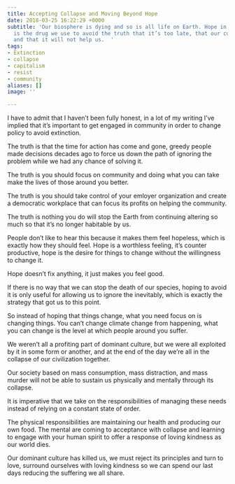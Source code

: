 ```yaml
---
title: Accepting Collapse and Moving Beyond Hope
date: 2018-03-25 16:22:29 +0000
subtitle: 'Our biosphere is dying and so is all life on Earth. Hope in “a solution”
  is the drug we use to avoid the truth that it’s too late, that our culture is responsible,
  and that it will not help us.  '
tags:
- Extinction
- collapse
- capitalism
- resist
- community
aliases: []
image: ''

---
```

I have to admit that I haven’t been fully honest, in a lot of my writing I’ve implied that it’s important to get engaged in community in order to change policy to avoid extinction.

The truth is that the time for action has come and gone, greedy people made decisions decades ago to force us down the path of ignoring the problem while we had any chance of solving it.

The truth is you should focus on community and doing what you can take make the lives of those around you better.

The truth is you should take control of your emloyer organization and create a democratic workplace that can focus its profits on helping the community.

The truth is nothing you do will stop the Earth from continuing altering so much so that it’s no longer habitable by us.

People don’t like to hear this because it makes them feel hopeless, which is exactly how they should feel. Hope is a worthless feeling, it’s counter productive, hope is the desire for things to change without the willingness to change it. 

Hope doesn’t fix anything, it just makes you feel good.

If there is no way that we can stop the death of our species, hoping to avoid it is only useful for allowing us to ignore the inevitably, which is exactly the strategy that got us to this point.

So instead of hoping that things change, what you need focus on is changing things. You can’t change climate change from happening, what you can change is the level at which people around you suffer.

We weren’t all a profiting part of dominant culture, but we were all exploited by it in some form or another, and at the end of the day we’re all in the collapse of our civilization together.

Our society based on mass consumption, mass distraction, and mass murder will not be able to sustain us physically and mentally through its collapse.

It is imperative that we take on the responsibilities of managing these needs instead of relying on a constant state of order.

The physical responsibilities are maintaining our health and producing our own food. The mental are coming to acceptance with collapse and learning to engage with your human spirit to offer a response of loving kindness as our world dies.

Our dominant culture has killed us, we must reject its principles and turn to love, surround ourselves with loving kindness so we can spend our last days reducing the suffering we all share.